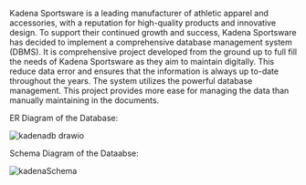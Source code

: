 
Kadena Sportsware is a leading manufacturer of athletic apparel and accessories, with a reputation for high-quality products and innovative design. To support their continued growth and success, Kadena Sportsware has decided to implement a comprehensive database management system (DBMS).
It is comprehensive project developed from the ground up to full fill the needs of Kadena Sportsware as they aim to maintain digitally. This reduce data error and ensures that the information is always up to-date throughout the years.
The system utilizes the powerful database management. This project provides more ease for managing the data than manually maintaining in the documents.

ER Diagram of the Database:

![kadenadb drawio](https://user-images.githubusercontent.com/76777358/228821352-ea25e30b-ff31-4f94-be4c-7df638110e06.png)

Schema Diagram of the Dataabse:

![kadenaSchema](https://user-images.githubusercontent.com/76777358/228821544-584ce452-8175-4e10-a99b-9d1daf489f06.png)
